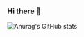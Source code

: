 ### Hi there 👋

![Anurag's GitHub stats](https://github-readme-stats.vercel.app/api?username=noxknow&show_icons=true&theme=radical)
